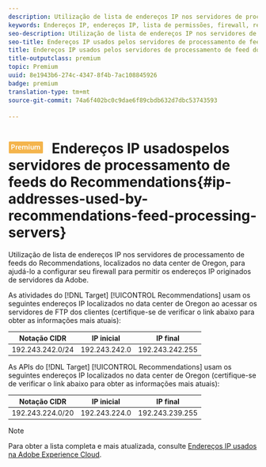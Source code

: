 ```yaml
---
description: Utilização de lista de endereços IP nos servidores de processamento de feeds do Recommendations, localizados no data center de Oregon, para ajudá-lo a configurar seu firewall para permitir os endereços IP originados de servidores da Adobe.
keywords: Endereços IP, endereços IP, lista de permissões, firewall, recs, feed, servidores, adobe marketing cloud, recommendations
seo-description: Utilização de lista de endereços IP nos servidores de processamento de feeds do Recommendations, localizados no data center de Oregon, para ajudá-lo a configurar seu firewall para permitir os endereços IP originados de servidores da Adobe.
seo-title: Endereços IP usados pelos servidores de processamento de feed do Recommendations
title: Endereços IP usados pelos servidores de processamento de feed do Recommendations
title-outputclass: premium
topic: Premium
uuid: 8e1943b6-274c-4347-8f4b-7ac108845926
badge: premium
translation-type: tm+mt
source-git-commit: 74a6f402bc0c9dae6f89cbdb632d7dbc53743593

---
```



# ![PREMIUM](/help/assets/premium.png) Endereços IP usados ​​pelos servidores de processamento de feeds do Recommendations{#ip-addresses-used-by-recommendations-feed-processing-servers}

Utilização de lista de endereços IP nos servidores de processamento de feeds do Recommendations, localizados no data center de Oregon, para ajudá-lo a configurar seu firewall para permitir os endereços IP originados de servidores da Adobe.

As atividades do [!DNL Target] [!UICONTROL Recommendations] usam os seguintes endereços IP localizados no data center de Oregon ao acessar os servidores de FTP dos clientes (certifique-se de verificar o link abaixo para obter as informações mais atuais):

| Notação CIDR | IP inicial | IP final |
|---|---|---|
| 192.243.242.0/24 | 192.243.242.0 | 192.243.242.255 |

As APIs do [!DNL Target] [!UICONTROL Recommendations] usam os seguintes endereços IP localizados no data center de Oregon (certifique-se de verificar o link abaixo para obter as informações mais atuais):

| Notação CIDR | IP inicial | IP final |
|---|---|---|
| 192.243.224.0/20 | 192.243.224.0 | 192.243.239.255 |

>[!NOTE]
>
>Para obter a lista completa e mais atualizada, consulte [Endereços IP usados na Adobe Experience Cloud](https://helpx.adobe.com/analytics/kb/adobe-ip-addresses.html).

